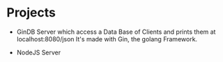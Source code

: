 # Projects

* GinDB
Server which access a Data Base of Clients and prints them at localhost:8080/json
It's made with Gin, the golang Framework.

* NodeJS Server
